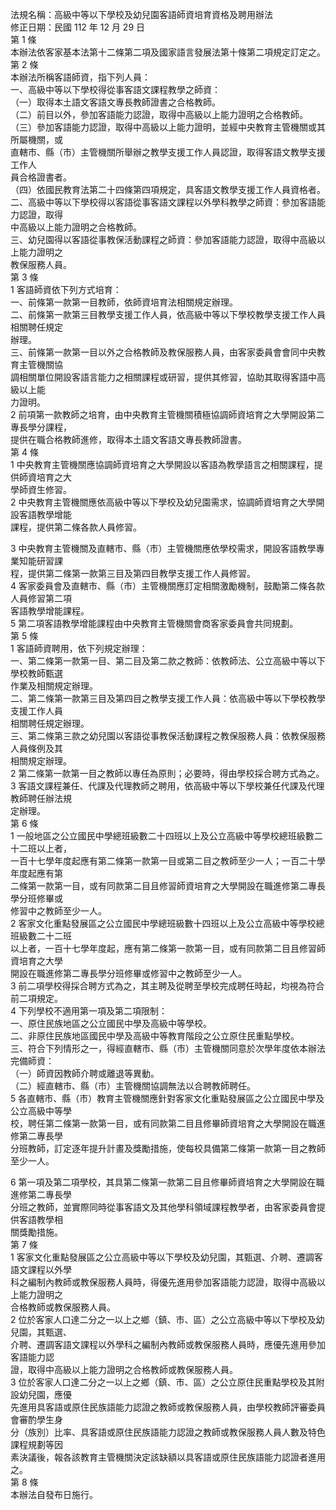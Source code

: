 法規名稱：高級中等以下學校及幼兒園客語師資培育資格及聘用辦法  
修正日期：民國 112 年 12 月 29 日  
第 1 條  
本辦法依客家基本法第十二條第二項及國家語言發展法第十條第二項規定訂定之。  
第 2 條  
本辦法所稱客語師資，指下列人員：  
一、高級中等以下學校得從事客語文課程教學之師資：  
（一）取得本土語文客語文專長教師證書之合格教師。  
（二）前目以外，參加客語能力認證，取得中高級以上能力證明之合格教師。  
（三）參加客語能力認證，取得中高級以上能力證明，並經中央教育主管機關或其所屬機關，或  
直轄市、縣（市）主管機關所舉辦之教學支援工作人員認證，取得客語文教學支援工作人  
員合格證書者。  
（四）依國民教育法第二十四條第四項規定，具客語文教學支援工作人員資格者。  
二、高級中等以下學校得以客語從事客語文課程以外學科教學之師資：參加客語能力認證，取得  
中高級以上能力證明之合格教師。  
三、幼兒園得以客語從事教保活動課程之師資：參加客語能力認證，取得中高級以上能力證明之  
教保服務人員。  
第 3 條  
1 客語師資依下列方式培育：  
一、前條第一款第一目教師，依師資培育法相關規定辦理。  
二、前條第一款第三目教學支援工作人員，依高級中等以下學校教學支援工作人員相關聘任規定  
辦理。  
三、前條第一款第一目以外之合格教師及教保服務人員，由客家委員會會同中央教育主管機關協  
調相關單位開設客語言能力之相關課程或研習，提供其修習，協助其取得客語中高級以上能  
力證明。  
2 前項第一款教師之培育，由中央教育主管機關積極協調師資培育之大學開設第二專長學分課程，  
提供在職合格教師進修，取得本土語文客語文專長教師證書。  
第 4 條  
1 中央教育主管機關應協調師資培育之大學開設以客語為教學語言之相關課程，提供師資培育之大  
學師資生修習。  
2 中央教育主管機關應依高級中等以下學校及幼兒園需求，協調師資培育之大學開設客語教學增能  
課程，提供第二條各款人員修習。  


3 中央教育主管機關及直轄市、縣（市）主管機關應依學校需求，開設客語教學專業知能研習課  
程，提供第二條第一款第三目及第四目教學支援工作人員修習。  
4 客家委員會及直轄市、縣（市）主管機關應訂定相關激勵機制，鼓勵第二條各款人員修習第二項  
客語教學增能課程。  
5 第二項客語教學增能課程由中央教育主管機關會商客家委員會共同規劃。  
第 5 條  
1 客語師資聘用，依下列規定辦理：  
一、第二條第一款第一目、第二目及第二款之教師：依教師法、公立高級中等以下學校教師甄選  
作業及相關規定辦理。  
二、第二條第一款第三目及第四目之教學支援工作人員：依高級中等以下學校教學支援工作人員  
相關聘任規定辦理。  
三、第二條第三款之幼兒園以客語從事教保活動課程之教保服務人員：依教保服務人員條例及其  
相關規定辦理。  
2 第二條第一款第一目之教師以專任為原則；必要時，得由學校採合聘方式為之。  
3 客語文課程兼任、代課及代理教師之聘用，依高級中等以下學校兼任代課及代理教師聘任辦法規  
定辦理。  
第 6 條  
1 一般地區之公立國民中學總班級數二十四班以上及公立高級中等學校總班級數二十二班以上者，  
一百十七學年度起應有第二條第一款第一目或第二目之教師至少一人；一百二十學年度起應有第  
二條第一款第一目，或有同款第二目且修習師資培育之大學開設在職進修第二專長學分班修畢或  
修習中之教師至少一人。  
2 客家文化重點發展區之公立國民中學總班級數十四班以上及公立高級中等學校總班級數二十二班  
以上者，一百十七學年度起，應有第二條第一款第一目，或有同款第二目且修習師資培育之大學  
開設在職進修第二專長學分班修畢或修習中之教師至少一人。  
3 前二項學校得採合聘方式為之，其主聘及從聘至學校完成聘任時起，均視為符合前二項規定。  
4 下列學校不適用第一項及第二項限制：  
一、原住民族地區之公立國民中學及高級中等學校。  
二、非原住民族地區國民中學及高級中等教育階段之公立原住民重點學校。  
三、符合下列情形之一，得經直轄市、縣（市）主管機關同意於次學年度依本辦法完備師資：  
（一）師資因教師介聘或離退等異動。  
（二）經直轄市、縣（市）主管機關協調無法以合聘教師聘任。  
5 各直轄市、縣（市）教育主管機關應針對客家文化重點發展區之公立國民中學及公立高級中等學  
校，聘任第二條第一款第一目，或有同款第二目且修畢師資培育之大學開設在職進修第二專長學  
分班教師，訂定逐年提升計畫及獎勵措施，使每校具備第二條第一款第一目之教師至少一人。  


6 第一項及第二項學校，其具第二條第一款第二目且修畢師資培育之大學開設在職進修第二專長學  
分班之教師，並實際同時從事客語文及其他學科領域課程教學者，由客家委員會提供客語教學相  
關獎勵措施。  
第 7 條  
1 客家文化重點發展區之公立高級中等以下學校及幼兒園，其甄選、介聘、遷調客語文課程以外學  
科之編制內教師或教保服務人員時，得優先進用參加客語能力認證，取得中高級以上能力證明之  
合格教師或教保服務人員。  
2 位於客家人口達二分之一以上之鄉（鎮、市、區）之公立高級中等以下學校及幼兒園，其甄選、  
介聘、遷調客語文課程以外學科之編制內教師或教保服務人員時，應優先進用參加客語能力認  
證，取得中高級以上能力證明之合格教師或教保服務人員。  
3 位於客家人口達二分之一以上之鄉（鎮、市、區）之公立原住民重點學校及其附設幼兒園，應優  
先進用具客語或原住民族語能力認證之教師或教保服務人員，由學校教師評審委員會審酌學生身  
分（族別）比率、具客語或原住民族語能力認證之教師或教保服務人員人數及特色課程規劃等因  
素決議後，報各該教育主管機關決定該缺額以具客語或原住民族語能力認證者進用之。  
第 8 條  
本辦法自發布日施行。  


